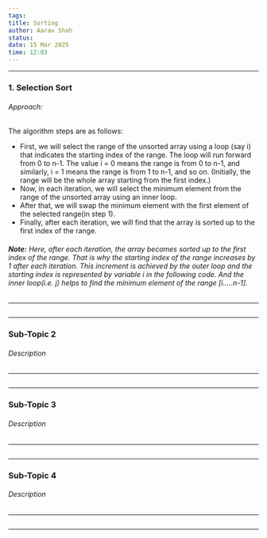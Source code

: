 ```yaml
---
tags: 
title: Sorting
author: Aarav Shah
status: 
date: 15 Mar 2025
time: 12:03
---
```


-----
### 1. Selection Sort
###### Approach:
The algorithm steps are as follows:
- First, we will select the range of the unsorted array using a loop (say i) that indicates the starting index of the range. The loop will run forward from 0 to n-1. The value i = 0 means the range is from 0 to n-1, and similarly, i = 1 means the range is from 1 to n-1, and so on. (Initially, the range will be the whole array starting from the first index.)
- Now, in each iteration, we will select the minimum element from the range of the unsorted array using an inner loop.
- After that, we will swap the minimum element with the first element of the selected range(in step 1).
- Finally, after each iteration, we will find that the array is sorted up to the first index of the range.

###### **Note:** Here, after each iteration, the array becomes sorted up to the first index of the range. That is why the starting index of the range increases by 1 after each iteration. This increment is achieved by the outer loop and the starting index is represented by variable i in the following code. And the inner loop(i.e. j) helps to find the minimum element of the range [i…..n-1].

---
```Python

```
---
### Sub-Topic 2
###### Description

---
```Python

```
---
### Sub-Topic 3
###### Description

---
```Python

```
---

### Sub-Topic 4
###### Description

---
```Python

```
---
